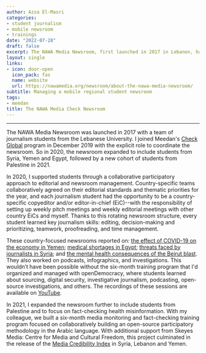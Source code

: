 ```yaml
---
author: Azza El-Masri
categories:
- student journalism
- mobile newsroom
- trainings
date: "2022-07-28"
draft: false
excerpt: The NAWA Media Newsroom, first launched in 2017 in Lebanon, has since grown to be a multi-national group of student journalists from Syria, Yemen, Egypt, Lebanon and Palestine that work virtually together on investigations and participate in trainings on open source investigation techniques, satire writing, fact-checking, and media monitoring. 
layout: single
links:
- icon: door-open
  icon_pack: fas
  name: website
  url: https://nawamedia.org/newsroom/about-the-nawa-media-newsroom/ 
subtitle: Managing a mobile regional student newsroom
tags:
- meedan
title: The NAWA Media Check Newsroom
---
```


---
The NAWA Media Newsroom was launched in 2017 with a team of journalism students from the Lebanese University. I joined Meedan's [Check Global](https://meedan.com/programs/check-global) program in December 2019 with the explicit role to coordinate the newsroom. So in 2020, the newsroom expanded to include students from Syria, Yemen and Egypt, followed by a new cohort of students from Palestine in 2021.

In 2020, I supported students through a collaborative participatory approach to editorial and newsroom management. Country-specific teams collaboratively agreed on their editorial standards and thematic priorities for the year, and each journalism student had the opportunity to be a country-specific copyeditor and/or editor-in-chief (EiC)--with the responsibility of setting up weekly pitch meetings and weekly editorial meetings with other country EiCs and myself. Thanks to this rotating newsroom structure, every student learned key journalism skills: editing, decision-making and prioritizing, teamwork, proofreading, and time management. 

These country-focused newsrooms reported on: [the effect of COVID-19 on the economy in Yemen](https://ar.nawamedia.org/newsroom/posts/5687/); [medical shortages in Egypt](https://nawamedia.org/newsroom/posts/black-market-covid-19-shortages-and-overlooked-heroes/); [threats faced by journalists in Syria](https://ar.nawamedia.org/newsroom/posts/6852/); and [the mental health consequences of the Beirut blast](https://ar.nawamedia.org/newsroom/posts/6846/). They also worked on podcasts, infographics, and investigations. This wouldn’t have been possible without the six-month training program that I'd organized and managed with openDemocracy, where students learned about sourcing, digital security, investigative journalism, podcasting, open-source investigations, and others. The recordings of these sessions are available on [YouTube](https://www.youtube.com/playlist?list=PLpcB32oiz_IMMvYnyXMhWkWFLa-gTgYBz). 

In 2021, I expanded the newsroom further to include students from Palestine and to focus on fact-checking health misinformation. With my colleague, we built a six-month media monitoring and fact-checking training program focused on collaboratively building an open-source participatory methodology in the Arabic language. With additional support from Skeyes Media: Centre for Media and Cultural Freedom, this project culminated in the release of the [Media Credibility Index](https://ar.nawamedia.org/media-credibility-index/) in Syria, Lebanon and Yemen. 

